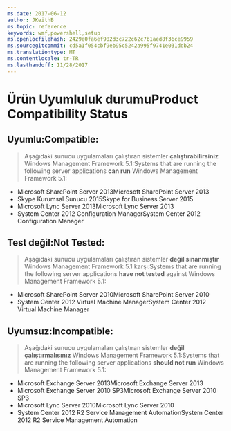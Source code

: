 ```yaml
---
ms.date: 2017-06-12
author: JKeithB
ms.topic: reference
keywords: wmf,powershell,setup
ms.openlocfilehash: 2429e0fa6ef982d3c722c62c7b1aed8f36ce9959
ms.sourcegitcommit: cd5a1f054cbf9eb95c5242a995f9741e031ddb24
ms.translationtype: MT
ms.contentlocale: tr-TR
ms.lasthandoff: 11/28/2017
---
```

# <a name="product-compatibility-status"></a><span data-ttu-id="ff745-102">Ürün Uyumluluk durumu</span><span class="sxs-lookup"><span data-stu-id="ff745-102">Product Compatibility Status</span></span>

## <a name="compatible"></a><span data-ttu-id="ff745-103">Uyumlu:</span><span class="sxs-lookup"><span data-stu-id="ff745-103">Compatible:</span></span>
> <span data-ttu-id="ff745-104">Aşağıdaki sunucu uygulamaları çalıştıran sistemler **çalıştırabilirsiniz** Windows Management Framework 5.1:</span><span class="sxs-lookup"><span data-stu-id="ff745-104">Systems that are running the following server applications **can run** Windows Management Framework 5.1:</span></span>

- <span data-ttu-id="ff745-105">Microsoft SharePoint Server 2013</span><span class="sxs-lookup"><span data-stu-id="ff745-105">Microsoft SharePoint Server 2013</span></span>
- <span data-ttu-id="ff745-106">Skype Kurumsal Sunucu 2015</span><span class="sxs-lookup"><span data-stu-id="ff745-106">Skype for Business Server 2015</span></span>
- <span data-ttu-id="ff745-107">Microsoft Lync Server 2013</span><span class="sxs-lookup"><span data-stu-id="ff745-107">Microsoft Lync Server 2013</span></span>
- <span data-ttu-id="ff745-108">System Center 2012 Configuration Manager</span><span class="sxs-lookup"><span data-stu-id="ff745-108">System Center 2012 Configuration Manager</span></span>

## <a name="not-tested"></a><span data-ttu-id="ff745-109">Test değil:</span><span class="sxs-lookup"><span data-stu-id="ff745-109">Not Tested:</span></span>
> <span data-ttu-id="ff745-110">Aşağıdaki sunucu uygulamaları çalıştıran sistemler **değil sınanmıştır** Windows Management Framework 5.1 karşı:</span><span class="sxs-lookup"><span data-stu-id="ff745-110">Systems that are running the following server applications **have not tested** against Windows Management Framework 5.1:</span></span>

- <span data-ttu-id="ff745-111">Microsoft SharePoint Server 2010</span><span class="sxs-lookup"><span data-stu-id="ff745-111">Microsoft SharePoint Server 2010</span></span>
- <span data-ttu-id="ff745-112">System Center 2012 Virtual Machine Manager</span><span class="sxs-lookup"><span data-stu-id="ff745-112">System Center 2012 Virtual Machine Manager</span></span>

## <a name="incompatible"></a><span data-ttu-id="ff745-113">Uyumsuz:</span><span class="sxs-lookup"><span data-stu-id="ff745-113">Incompatible:</span></span>
> <span data-ttu-id="ff745-114">Aşağıdaki sunucu uygulamaları çalıştıran sistemler **değil çalıştırmalısınız** Windows Management Framework 5.1:</span><span class="sxs-lookup"><span data-stu-id="ff745-114">Systems that are running the following server applications **should not run** Windows Management Framework 5.1:</span></span>

- <span data-ttu-id="ff745-115">Microsoft Exchange Server 2013</span><span class="sxs-lookup"><span data-stu-id="ff745-115">Microsoft Exchange Server 2013</span></span>
- <span data-ttu-id="ff745-116">Microsoft Exchange Server 2010 SP3</span><span class="sxs-lookup"><span data-stu-id="ff745-116">Microsoft Exchange Server 2010 SP3</span></span>
- <span data-ttu-id="ff745-117">Microsoft Lync Server 2010</span><span class="sxs-lookup"><span data-stu-id="ff745-117">Microsoft Lync Server 2010</span></span>
- <span data-ttu-id="ff745-118">System Center 2012 R2 Service Management Automation</span><span class="sxs-lookup"><span data-stu-id="ff745-118">System Center 2012 R2 Service Management Automation</span></span>

